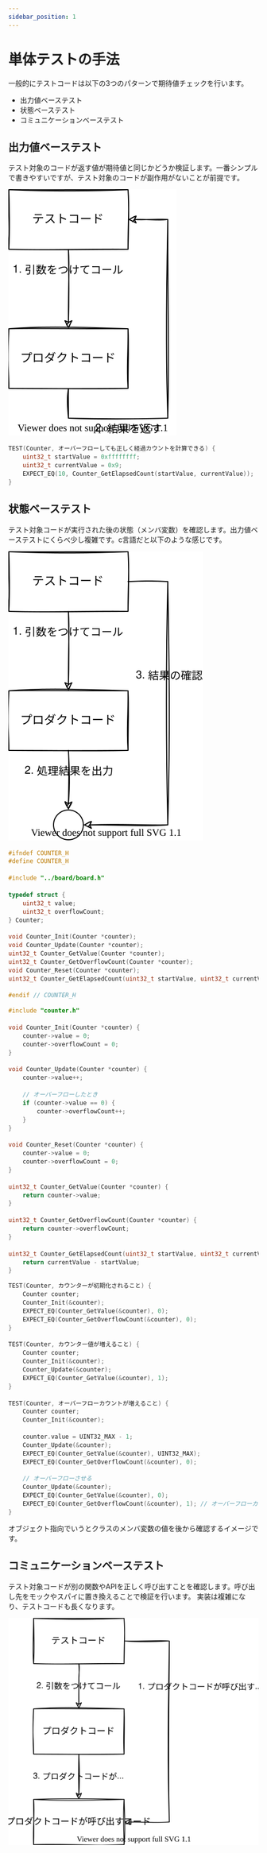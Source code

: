 ```yaml
---
sidebar_position: 1
---
```


# 単体テストの手法

一般的にテストコードは以下の3つのパターンで期待値チェックを行います。

- 出力値ベーステスト
- 状態ベーステスト
- コミュニケーションベーステスト

## 出力値ベーステスト

テスト対象のコードが返す値が期待値と同じかどうか検証します。一番シンプルで書きやすいですが、テスト対象のコードが副作用がないことが前提です。

![出力値ベーステスト](./img/output-based.svg)

```c title="出力値ベーステスト"
TEST(Counter, オーバーフローしても正しく経過カウントを計算できる) {
    uint32_t startValue = 0xffffffff;
    uint32_t currentValue = 0x9;
    EXPECT_EQ(10, Counter_GetElapsedCount(startValue, currentValue));
}
```

## 状態ベーステスト

テスト対象コードが実行された後の状態（メンバ変数）を確認します。出力値ベーステストにくらべ少し複雑です。c言語だと以下のような感じです。

![状態ベーステスト](./img/state-based.svg)

```c title="プロダクトコード couter.h"
#ifndef COUNTER_H
#define COUNTER_H

#include "../board/board.h"

typedef struct {
    uint32_t value;
    uint32_t overflowCount;
} Counter;

void Counter_Init(Counter *counter);
void Counter_Update(Counter *counter);
uint32_t Counter_GetValue(Counter *counter);
uint32_t Counter_GetOverflowCount(Counter *counter);
void Counter_Reset(Counter *counter);
uint32_t Counter_GetElapsedCount(uint32_t startValue, uint32_t currentValue);

#endif // COUNTER_H

```

```c title="プロダクトコード couter.c"
#include "counter.h"

void Counter_Init(Counter *counter) {
    counter->value = 0;
    counter->overflowCount = 0;
}

void Counter_Update(Counter *counter) {
    counter->value++;

    // オーバーフローしたとき
    if (counter->value == 0) {
        counter->overflowCount++;
    }
}

void Counter_Reset(Counter *counter) {
    counter->value = 0;
    counter->overflowCount = 0;
}

uint32_t Counter_GetValue(Counter *counter) {
    return counter->value;
}

uint32_t Counter_GetOverflowCount(Counter *counter) {
    return counter->overflowCount;
}

uint32_t Counter_GetElapsedCount(uint32_t startValue, uint32_t currentValue) {
    return currentValue - startValue;
}
```

```c title="テストコード testCounter.c"
TEST(Counter, カウンターが初期化されること) {
    Counter counter;
    Counter_Init(&counter);
    EXPECT_EQ(Counter_GetValue(&counter), 0);
    EXPECT_EQ(Counter_GetOverflowCount(&counter), 0);
}

TEST(Counter, カウンター値が増えること) {
    Counter counter;
    Counter_Init(&counter);
    Counter_Update(&counter);
    EXPECT_EQ(Counter_GetValue(&counter), 1);
}

TEST(Counter, オーバーフローカウントが増えること) {
    Counter counter;
    Counter_Init(&counter);

    counter.value = UINT32_MAX - 1;
    Counter_Update(&counter);
    EXPECT_EQ(Counter_GetValue(&counter), UINT32_MAX);
    EXPECT_EQ(Counter_GetOverflowCount(&counter), 0);

    // オーバーフローさせる
    Counter_Update(&counter);
    EXPECT_EQ(Counter_GetValue(&counter), 0);
    EXPECT_EQ(Counter_GetOverflowCount(&counter), 1); // オーバーフローカウントが1になる
}
```

オブジェクト指向でいうとクラスのメンバ変数の値を後から確認するイメージです。

## コミュニケーションベーステスト

テスト対象コードが別の関数やAPIを正しく呼び出すことを確認します。呼び出し先をモックやスパイに置き換えることで検証を行います。
実装は複雑になり、テストコードも長くなります。

![コミュニケーションベーステスト](./img/communication-based.svg)
